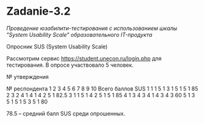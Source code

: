 # Zadanie-3.2
*Проведение юзабилити-тестирования с использованием шкалы "System Usability Scale" образовательного IT-продукта*

Опросник SUS (System Usability Scale)

Рассмотрим сервис https://student.unecon.ru/login.php для тестирования. В опросе участвовало 5 человек. 

№ 
утверждения

№ респондента	1	2	3	4	5	6	7	8	9	10	Всего баллов SUS
1	1	1	5	1	3	1	5	1	5	1	85
2	3	2	4	1	4	1	4	2	5	1	82.5
3	1	1	5	1	4	2	5	1	5	1	85
4	1	3	4	3	4	1	4	3	4	3	60
5	1	3	5	1	5	1	5	3	5	1	80

78.5 – средний балл SUS среди опрошенных.

